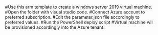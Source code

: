 #Use this arm template to create a windows server 2019 virtual machine.
#Open the folder with visual studio code.
#Connect Azure account to preferred subscription.
#Edit the parameter.json file accordingly to preferred values.
#Run the PowerShell deploy script
#Virtual machine will be provisioned accordingly into the Azure tenant.
